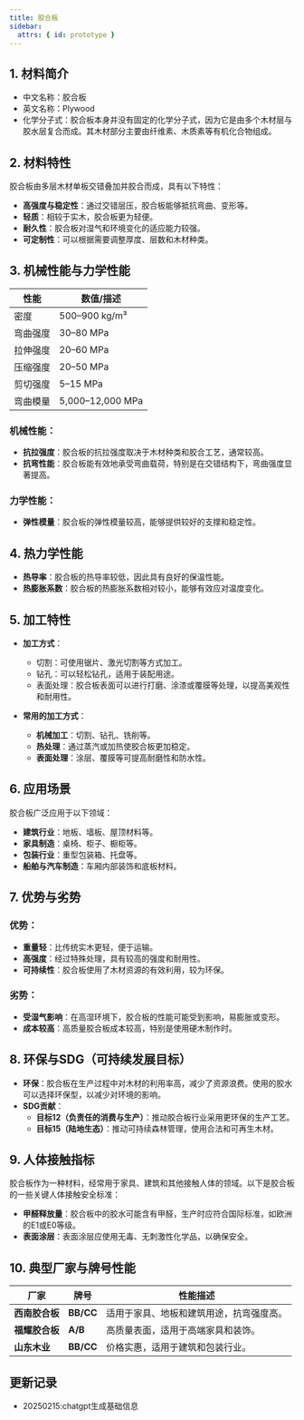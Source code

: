 ```yaml
---
title: 胶合板
sidebar:
  attrs: { id: prototype }
---
```

## 1. 材料简介

* 中文名称：胶合板
* 英文名称：Plywood
* 化学分子式：胶合板本身并没有固定的化学分子式，因为它是由多个木材层与胶水层复合而成。其木材部分主要由纤维素、木质素等有机化合物组成。

## 2. 材料特性

胶合板由多层木材单板交错叠加并胶合而成，具有以下特性：

- **高强度与稳定性**：通过交错层压，胶合板能够抵抗弯曲、变形等。
- **轻质**：相较于实木，胶合板更为轻便。
- **耐久性**：胶合板对湿气和环境变化的适应能力较强。
- **可定制性**：可以根据需要调整厚度、层数和木材种类。

## 3. 机械性能与力学性能

| 性能         | 数值/描述                     |
|--------------|-------------------------------|
| 密度         | 500–900 kg/m³                 |
| 弯曲强度     | 30–80 MPa                     |
| 拉伸强度     | 20–60 MPa                     |
| 压缩强度     | 20–50 MPa                     |
| 剪切强度     | 5–15 MPa                      |
| 弯曲模量     | 5,000–12,000 MPa              |

### 机械性能：
- **抗拉强度**：胶合板的抗拉强度取决于木材种类和胶合工艺，通常较高。
- **抗弯性能**：胶合板能有效地承受弯曲载荷，特别是在交错结构下，弯曲强度显著提高。
  
### 力学性能：
- **弹性模量**：胶合板的弹性模量较高，能够提供较好的支撑和稳定性。

## 4. 热力学性能

- **热导率**：胶合板的热导率较低，因此具有良好的保温性能。
- **热膨胀系数**：胶合板的热膨胀系数相对较小，能够有效应对温度变化。

## 5. 加工特性

- **加工方式**：
  - 切割：可使用锯片、激光切割等方式加工。
  - 钻孔：可以轻松钻孔，适用于装配用途。
  - 表面处理：胶合板表面可以进行打磨、涂漆或覆膜等处理，以提高美观性和耐用性。
  
- **常用的加工方式**：
  - **机械加工**：切割、钻孔、铣削等。
  - **热处理**：通过蒸汽或加热使胶合板更加稳定。
  - **表面处理**：涂层、覆膜等可提高耐磨性和防水性。

## 6. 应用场景

胶合板广泛应用于以下领域：
- **建筑行业**：地板、墙板、屋顶材料等。
- **家具制造**：桌椅、柜子、橱柜等。
- **包装行业**：重型包装箱、托盘等。
- **船舶与汽车制造**：车厢内部装饰和底板材料。

## 7. 优势与劣势

### 优势：
- **重量轻**：比传统实木更轻，便于运输。
- **高强度**：经过特殊处理，具有较高的强度和耐用性。
- **可持续性**：胶合板使用了木材资源的有效利用，较为环保。
  
### 劣势：
- **受湿气影响**：在高湿环境下，胶合板的性能可能受到影响，易膨胀或变形。
- **成本较高**：高质量胶合板成本较高，特别是使用硬木制作时。

## 8. 环保与SDG（可持续发展目标）

- **环保**：胶合板在生产过程中对木材的利用率高，减少了资源浪费。使用的胶水可以选择环保型，以减少对环境的影响。
- **SDG贡献**：
  - **目标12（负责任的消费与生产）**：推动胶合板行业采用更环保的生产工艺。
  - **目标15（陆地生态）**：推动可持续森林管理，使用合法和可再生木材。

## 9. 人体接触指标

胶合板作为一种材料，经常用于家具、建筑和其他接触人体的领域。以下是胶合板的一些关键人体接触安全标准：

- **甲醛释放量**：胶合板中的胶水可能含有甲醛，生产时应符合国际标准，如欧洲的E1或E0等级。
- **表面涂层**：表面涂层应使用无毒、无刺激性化学品，以确保安全。

## 10. 典型厂家与牌号性能

| 厂家         | 牌号        | 性能描述                         |
|--------------|-------------|----------------------------------|
| **西南胶合板** | **BB/CC**   | 适用于家具、地板和建筑用途，抗弯强度高。 |
| **福耀胶合板** | **A/B**     | 高质量表面，适用于高端家具和装饰。    |
| **山东木业**   | **BB/CC**   | 价格实惠，适用于建筑和包装行业。     |





## 更新记录
* 20250215:chatgpt生成基础信息